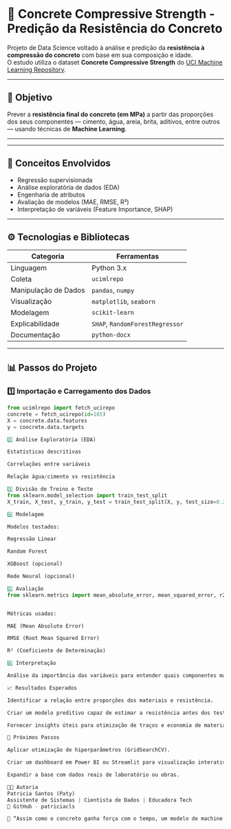 # 🧱 Concrete Compressive Strength - Predição da Resistência do Concreto

Projeto de Data Science voltado à análise e predição da **resistência à compressão do concreto** com base em sua composição e idade.  
O estudo utiliza o dataset **Concrete Compressive Strength** do [UCI Machine Learning Repository](https://archive.ics.uci.edu/ml/datasets/concrete+compressive+strength).

---

## 🎯 Objetivo
Prever a **resistência final do concreto (em MPa)** a partir das proporções dos seus componentes — cimento, água, areia, brita, aditivos, entre outros — usando técnicas de **Machine Learning**.

---


---

## 🧠 Conceitos Envolvidos
- Regressão supervisionada  
- Análise exploratória de dados (EDA)  
- Engenharia de atributos  
- Avaliação de modelos (MAE, RMSE, R²)  
- Interpretação de variáveis (Feature Importance, SHAP)

---

## ⚙️ Tecnologias e Bibliotecas

| Categoria | Ferramentas |
|------------|--------------|
| Linguagem  | Python 3.x |
| Coleta     | `ucimlrepo` |
| Manipulação de Dados | `pandas`, `numpy` |
| Visualização | `matplotlib`, `seaborn` |
| Modelagem | `scikit-learn` |
| Explicabilidade | `SHAP`, `RandomForestRegressor` |
| Documentação | `python-docx` |

---

## 📊 Passos do Projeto

### 1️⃣ Importação e Carregamento dos Dados
```python
from ucimlrepo import fetch_ucirepo
concrete = fetch_ucirepo(id=165)
X = concrete.data.features
y = concrete.data.targets

2️⃣ Análise Exploratória (EDA)

Estatísticas descritivas

Correlações entre variáveis

Relação água/cimento vs resistência

3️⃣ Divisão de Treino e Teste
from sklearn.model_selection import train_test_split
X_train, X_test, y_train, y_test = train_test_split(X, y, test_size=0.2, random_state=42)

4️⃣ Modelagem

Modelos testados:

Regressão Linear

Random Forest

XGBoost (opcional)

Rede Neural (opcional)

5️⃣ Avaliação
from sklearn.metrics import mean_absolute_error, mean_squared_error, r2_score


Métricas usadas:

MAE (Mean Absolute Error)

RMSE (Root Mean Squared Error)

R² (Coeficiente de Determinação)

6️⃣ Interpretação

Análise da importância das variáveis para entender quais componentes mais influenciam na resistência final.

📈 Resultados Esperados

Identificar a relação entre proporções dos materiais e resistência.

Criar um modelo preditivo capaz de estimar a resistência antes dos testes laboratoriais.

Fornecer insights úteis para otimização de traços e economia de materiais.

🚀 Próximos Passos

Aplicar otimização de hiperparâmetros (GridSearchCV).

Criar um dashboard em Power BI ou Streamlit para visualização interativa.

Expandir a base com dados reais de laboratório ou obras.

👩‍💻 Autoria
Patricia Santos (Paty)
Assistente de Sistemas | Cientista de Dados | Educadora Tech
🔗 GitHub - patriciacls

💬 “Assim como o concreto ganha força com o tempo, um modelo de machine learning também se fortalece com dados e boas ideias.”
